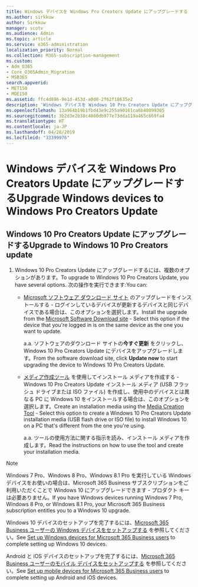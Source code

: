 ```yaml
---
title: Windows デバイスを Windows Pro Creators Update にアップグレードする
ms.author: sirkkuw
author: Sirkkuw
manager: scotv
ms.audience: Admin
ms.topic: article
ms.service: o365-administration
localization_priority: Normal
ms.collection: M365-subscription-management
ms.custom:
- Adm_O365
- Core_O365Admin_Migration
- MSB365
search.appverid:
- MET150
- MOE150
ms.assetid: ffc4d886-9e1d-453d-a0d0-2f62f18635e2
description: 'Windows デバイスを Windows 10 Pro Creators Update にアップグレードする方法を学びます。 '
ms.openlocfilehash: 13a964b19b1fbd43e9c255a90161ca6b48099305
ms.sourcegitcommit: 3b2d3e2b38c4860db977e73dda119a465c669fa4
ms.translationtype: HT
ms.contentlocale: ja-JP
ms.lasthandoff: 04/28/2019
ms.locfileid: "33399976"
---
```

# <a name="upgrade-windows-devices-to-windows-pro-creators-update"></a><span data-ttu-id="13350-103">Windows デバイスを Windows Pro Creators Update にアップグレードする</span><span class="sxs-lookup"><span data-stu-id="13350-103">Upgrade Windows devices to Windows Pro Creators Update</span></span>

## <a name="upgrade-to-windows-10-pro-creators-update"></a><span data-ttu-id="13350-104">Windows 10 Pro Creators Update にアップグレードする</span><span class="sxs-lookup"><span data-stu-id="13350-104">Upgrade to Windows 10 Pro Creators update</span></span>
  
1. <span data-ttu-id="13350-105">Windows 10 Pro Creators Update にアップグレードするには、複数のオプションがあります。</span><span class="sxs-lookup"><span data-stu-id="13350-105">To upgrade to Windows 10 Pro Creators Update, you have several options.</span></span> <span data-ttu-id="13350-106">次の操作を実行できます:</span><span class="sxs-lookup"><span data-stu-id="13350-106">You can:</span></span>
    
    - <span data-ttu-id="13350-107">[Microsoft ソフトウェア ダウンロード サイト](https://go.microsoft.com/fwlink/?LinkID=836951 ) のアップグレードをインストールする - ログインしているデバイスが更新するデバイスと同じデバイスである場合は、このオプションを選択します。</span><span class="sxs-lookup"><span data-stu-id="13350-107">Install the upgrade from the [Microsoft Software Download site](https://go.microsoft.com/fwlink/?LinkID=836951 ) - Select this option if the device that you're logged in is on the same device as the one you want to update.</span></span>
    
      <span data-ttu-id="13350-108">a.</span><span class="sxs-lookup"><span data-stu-id="13350-108">a.</span></span> <span data-ttu-id="13350-109">ソフトウェアのダウンロード サイトの**今すぐ更新** をクリックし、Windows 10 Pro Creators Update にデバイスをアップグレードします。</span><span class="sxs-lookup"><span data-stu-id="13350-109">From the software download site, click **Update now** to start upgrading the device to Windows 10 Pro Creators Update.</span></span> 
    
     - <span data-ttu-id="13350-110">[メディア作成ツール](https://go.microsoft.com/fwlink/?LinkID=836960) を使用してインストール メディアを作成する - Windows 10 Pro Creators Update インストール メディア (USB フラッシュ ドライブまたは ISO ファイル) を作成し、使用中のデバイスとは異なる PC に Windows 10 をインストールする場合は、このオプションを選択します。</span><span class="sxs-lookup"><span data-stu-id="13350-110">Create an installation media using the [Media Creation Tool](https://go.microsoft.com/fwlink/?LinkID=836960) - Select this option to create a Windows 10 Pro Creators Update installation media (USB flash drive or ISO file) to install Windows 10 on a PC that's different from the one you're using.</span></span>
    
        <span data-ttu-id="13350-111">a.</span><span class="sxs-lookup"><span data-stu-id="13350-111">a.</span></span> <span data-ttu-id="13350-112">ツールの使用方法に関する指示を読み、インストール メディアを作成します。</span><span class="sxs-lookup"><span data-stu-id="13350-112">Read the instructions on how to use the tool and create your installation media.</span></span> 

> [!Note]
> <span data-ttu-id="13350-113">Windows 7 Pro、Windows 8 Pro、Windows 8.1 Pro を実行している Windows デバイスをお使いの場合は、Microsoft 365 Business サブスクリプションをご利用いただくことで Windows 10 にアップグレードできます - プロダクト キーは必要ありません。</span><span class="sxs-lookup"><span data-stu-id="13350-113">If you have Windows devices running Windows 7 Pro, Windows 8 Pro, or Windows 8.1 Pro, your Microsoft 365 Business subscription entitles you to a Windows 10 upgrade.</span></span>
    
<span data-ttu-id="13350-114">Windows 10 デバイスのセットアップを完了するには、[Microsoft 365 Business ユーザーの Windows デバイスをセットアップする](set-up-windows-devices.md) を参照してください。</span><span class="sxs-lookup"><span data-stu-id="13350-114">See [Set up Windows devices for Microsoft 365 Business users](set-up-windows-devices.md) to complete setting up Windows 10 devices.</span></span> 
  
<span data-ttu-id="13350-115">Android と iOS デバイスのセットアップを完了するには、[Microsoft 365 Business ユーザーのモバイル デバイスをセットアップする](set-up-mobile-devices.md) を参照してください。</span><span class="sxs-lookup"><span data-stu-id="13350-115">See [Set up mobile devices for Microsoft 365 Business users](set-up-mobile-devices.md) to complete setting up Android and iOS devices.</span></span> 
  
